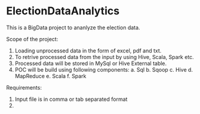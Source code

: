 # ElectionDataAnalytics
This is a BigData project to ananlyze the election data.

Scope of the project:
1. Loading unprocessed data in the form of excel, pdf and txt.
2. To retrive processed data from the input  by using Hive, Scala, Spark etc.
3. Processed data will be stored in MySql or Hive External table.
4. POC will be build using following components:
   a. Sql
   b. Sqoop
   c. Hive
   d. MapReduce
   e. Scala
   f. Spark

Requirements:
1. Input file is in comma or tab separated format
2.
